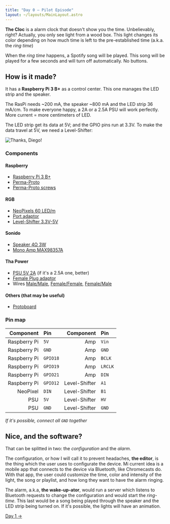 ```yaml
---
title: "Day 0 — Pilot Episode"
layout: ~/layouts/MainLayout.astro
---
```


**The Cloc** is a alarm clock that doesn't show you the time. Unbelievably, right? Actually, you only see light from a wood box. This light changes its color depending on how much time is left to the pre-established time (a.k.a. the *ring time*)

When the *ring time* happens, a Spotify song will be played. This song will be played for a few seconds and will turn off automatically. No buttons.

## How is it made?
It has a **Raspberry Pi 3 B+** as a control center. This one manages the LED strip and the speaker.

The RasPi needs ~200 mA, the speaker ~800 mA and the LED strip 36 mA/cm. To make everyone happy, a 2A or a 2.5A PSU will work perfectly. More current = more centimeters of LED.

The LED strip get its data at 5V; and the GPIO pins run at 3.3V. To make the data travel at 5V, we need a Level-Shifter:

![Thanks, Diego!](/images/the-cloc/connections.png)

### Components
#### Raspberry
- [Raspberry Pi 3 B+](https://www.adafruit.com/product/3775)
- [Perma-Proto](https://www.adafruit.com/product/2310)
- [Perma-Proto screws](https://www.adafruit.com/product/2336)

#### RGB
- [NeoPixels 60 LED/m](https://www.adafruit.com/product/1138?length=1)
- [Port adaptor](https://www.adafruit.com/product/1663)
- [Level-Shifter 3.3V-5V](https://www.adafruit.com/product/1875)

#### Sonido
- [Speaker 4Ω 3W](https://www.adafruit.com/product/1314)
- [Mono Amp MAX98357A](https://www.adafruit.com/product/3006)

#### Tha Power
- [PSU 5V 2A](https://www.adafruit.com/product/276) (if it's a 2.5A one, better)
- [Female Plug adaptor](https://www.adafruit.com/product/368)
- Wires [Male/Male](https://www.adafruit.com/product/1956), [Female/Female](https://www.adafruit.com/product/1950), [Female/Male](https://www.adafruit.com/product/1954)

#### Others (that may be useful)
- [Protoboard](https://www.adafruit.com/product/239)

### Pin map
|    Component | Pin      |     Component | Pin     |
| -----------: | :------- | ------------: | :------ |
| Raspberry Pi | `5V`     |           Amp | `Vin`   |
| Raspberry Pi | `GND`    |           Amp | `GND`   |
| Raspberry Pi | `GPIO18` |           Amp | `BCLK`  |
| Raspberry Pi | `GPIO19` |           Amp | `LRCLK` |
| Raspberry Pi | `GPIO21` |           Amp | `DIN`   |
| Raspberry Pi | `GPIO12` | Level-Shifter | `A1`    |
|     NeoPixel | `DIN`    | Level-Shifter | `B1`    |
|          PSU | `5V`     | Level-Shifter | `HV`    |
|          PSU | `GND`    | Level-Shifter | `GND`   |

*If it's possible, connect all `GND` together*


## Nice, and the software?
That can be splitted in two: the *configuration* and the *alarm*.

The configuration, or how I will call it to prevent headaches, **the editor**, is the thing which the user uses to configurate the device. Mi current idea is a mobile app that connects to the device via Bluetooth, like Chromecasts do. With that app, the user could customize the time, color and intensity of the light, the song or playlist, and how long they want to have the alarm ringing.

The alarm, a.k.a, **the wake-up-ator**, would run a server which listens to Bluetooth requests to change the configuration and would start the *ring-time*. This last would be a song being played through the speaker and the LED strip being turned on. If it's possible, the lights will have an animation.

[Day 1 &rarr;](/docs/the-cloc/day-1)